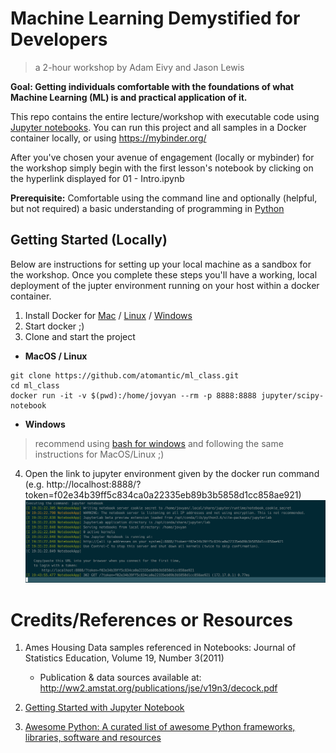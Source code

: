 # Machine Learning Demystified for Developers
> a 2-hour workshop by Adam Eivy and Jason Lewis

**Goal: Getting individuals comfortable with the foundations of what Machine Learning (ML) is and practical application of it.**

This repo contains the entire lecture/workshop with executable code using [Jupyter notebooks](https://jupyter.org/). You can run this project and all samples in a Docker container locally, or using https://mybinder.org/ 

After you've chosen your avenue of engagement (locally or mybinder) for the workshop simply begin with the first lesson's notebook by clicking on the hyperlink displayed for 01 - Intro.ipynb

**Prerequisite:** Comfortable using the command line and optionally (helpful, but not required) a basic understanding of programming in [Python](https://www.python.org/)

## Getting Started (Locally)
Below are instructions for setting up your local machine as a sandbox for the workshop. Once you complete these steps
you'll have a working, local deployment of the jupter environment running on your host within a docker container.

1. Install Docker for [Mac](https://www.docker.com/docker-mac) / [Linux](https://docs.docker.com/install/) / [Windows](https://docs.docker.com/docker-for-windows/install/#download-docker-for-windows)
2. Start docker ;)
3. Clone and start the project

- **MacOS / Linux**
```shell
git clone https://github.com/atomantic/ml_class.git
cd ml_class
docker run -it -v $(pwd):/home/jovyan --rm -p 8888:8888 jupyter/scipy-notebook
```

- **Windows**
> recommend using [bash for windows](https://docs.microsoft.com/en-us/windows/wsl/install-win10) and following the same instructions for MacOS/Linux ;)

4. Open the link to jupyter environment given by the docker run command (e.g. http://localhost:8888/?token=f02e34b39ff5c834ca0a22335eb89b3b5858d1cc858ae921) ![running](images/run.png)

# Credits/References or Resources
1. Ames Housing Data samples referenced in Notebooks: Journal of Statistics Education, Volume 19, Number 3(2011)
    - Publication & data sources available at: http://ww2.amstat.org/publications/jse/v19n3/decock.pdf

2. [Getting Started with Jupyter Notebook](https://www.packtpub.com/books/content/getting-started-jupyter-notebook-part-1)

3. [Awesome Python: A curated list of awesome Python frameworks, libraries, software and resources](https://github.com/vinta/awesome-python)
